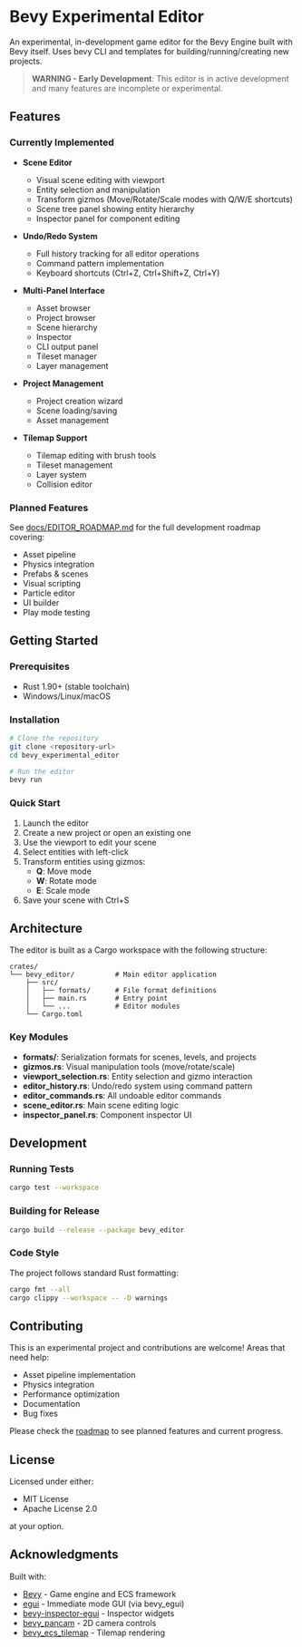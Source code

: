 # Bevy Experimental Editor

An experimental, in-development game editor for the Bevy Engine built with Bevy itself. Uses bevy CLI and templates for building/running/creating new projects.

> **WARNING - Early Development**: This editor is in active development and many features are incomplete or experimental.

## Features

### Currently Implemented

- **Scene Editor**
  - Visual scene editing with viewport
  - Entity selection and manipulation
  - Transform gizmos (Move/Rotate/Scale modes with Q/W/E shortcuts)
  - Scene tree panel showing entity hierarchy
  - Inspector panel for component editing

- **Undo/Redo System**
  - Full history tracking for all editor operations
  - Command pattern implementation
  - Keyboard shortcuts (Ctrl+Z, Ctrl+Shift+Z, Ctrl+Y)

- **Multi-Panel Interface**
  - Asset browser
  - Project browser
  - Scene hierarchy
  - Inspector
  - CLI output panel
  - Tileset manager
  - Layer management

- **Project Management**
  - Project creation wizard
  - Scene loading/saving
  - Asset management

- **Tilemap Support**
  - Tilemap editing with brush tools
  - Tileset management
  - Layer system
  - Collision editor

### Planned Features

See [docs/EDITOR_ROADMAP.md](docs/EDITOR_ROADMAP.md) for the full development roadmap covering:
- Asset pipeline
- Physics integration
- Prefabs & scenes
- Visual scripting
- Particle editor
- UI builder
- Play mode testing

## Getting Started

### Prerequisites

- Rust 1.90+ (stable toolchain)
- Windows/Linux/macOS

### Installation

```bash
# Clone the repository
git clone <repository-url>
cd bevy_experimental_editor

# Run the editor
bevy run
```

### Quick Start

1. Launch the editor
2. Create a new project or open an existing one
3. Use the viewport to edit your scene
4. Select entities with left-click
5. Transform entities using gizmos:
   - **Q**: Move mode
   - **W**: Rotate mode
   - **E**: Scale mode
6. Save your scene with Ctrl+S

## Architecture

The editor is built as a Cargo workspace with the following structure:

```
crates/
└── bevy_editor/          # Main editor application
    ├── src/
    │   ├── formats/      # File format definitions
    │   ├── main.rs       # Entry point
    │   └── ...           # Editor modules
    └── Cargo.toml
```

### Key Modules

- **formats/**: Serialization formats for scenes, levels, and projects
- **gizmos.rs**: Visual manipulation tools (move/rotate/scale)
- **viewport_selection.rs**: Entity selection and gizmo interaction
- **editor_history.rs**: Undo/redo system using command pattern
- **editor_commands.rs**: All undoable editor commands
- **scene_editor.rs**: Main scene editing logic
- **inspector_panel.rs**: Component inspector UI

## Development

### Running Tests

```bash
cargo test --workspace
```

### Building for Release

```bash
cargo build --release --package bevy_editor
```

### Code Style

The project follows standard Rust formatting:

```bash
cargo fmt --all
cargo clippy --workspace -- -D warnings
```

## Contributing

This is an experimental project and contributions are welcome! Areas that need help:

- Asset pipeline implementation
- Physics integration
- Performance optimization
- Documentation
- Bug fixes

Please check the [roadmap](docs/EDITOR_ROADMAP.md) to see planned features and current progress.

## License

Licensed under either:

- MIT License
- Apache License 2.0

at your option.

## Acknowledgments

Built with:
- [Bevy](https://bevyengine.org/) - Game engine and ECS framework
- [egui](https://github.com/emilk/egui) - Immediate mode GUI (via bevy_egui)
- [bevy-inspector-egui](https://github.com/jakobhellermann/bevy-inspector-egui) - Inspector widgets
- [bevy_pancam](https://github.com/johanhelsing/bevy_pancam) - 2D camera controls
- [bevy_ecs_tilemap](https://github.com/StarArawn/bevy_ecs_tilemap) - Tilemap rendering

